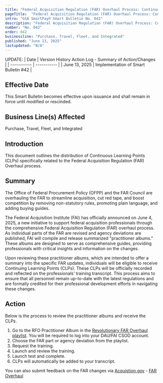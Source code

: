 ```yaml
---
title: "Federal Acquisition Regulation (FAR) Overhaul Process: Continuous Learning Points (CLPs) Now Offered"
pageTitle:  "Federal Acquisition Regulation (FAR) Overhaul Process: Continuous Learning Points (CLPs) Now Offered"
intro: "GSA SmartPay® Smart Bulletin No. 042"
description: "Federal Acquisition Regulation (FAR) Overhaul Process: Continuous Learning Points (CLPs) Now Offered"
number: "No. 042"
order: 042
businessline: "Purchase, Travel, Fleet, and Integrated"
published: "June 13, 2025"
lastupdated: "N/A"
---
```


UPDATE:
| Date | Version History Action Log - Summary of Action/Changes |
| ----------- | ----------- |
| June 13, 2025 | Implementation of Smart Bulletin #42 |

## Effective Date
This Smart Bulletin becomes effective upon issuance and shall remain in force until modified or rescinded.

## Business Line(s) Affected
Purchase, Travel, Fleet, and Integrated

## Introduction
This document outlines the distribution of Continuous Learning Points (CLPs) specifically related to the Federal Acquisition Regulation (FAR) Overhaul process.

## Summary
The Office of Federal Procurement Policy (OFPP) and the FAR Council are overhauling the FAR to streamline acquisition, cut red tape, and boost competition by removing non-statutory rules, promoting plain language, and adding buying guides. 

The Federal Acquisition Institute (FAI) has officially announced on June 4, 2025, a new initiative to support federal acquisition professionals through the comprehensive Federal Acquisition Regulation (FAR) overhaul process. As individual parts of the FAR are revised and agency deviations are published, FAI will compile and release summarized "practitioner albums." These albums are designed to serve as comprehensive guides, providing professionals with critical insights and information on the changes.

Upon reviewing these practitioner albums, which are intended to offer a summary into the specific FAR updates, individuals will be eligible to receive Continuing Learning Points (CLPs). These CLPs will be officially recorded and reflected on the  professionals’ training transcript. This process aims to ensure that all personnel remain up-to-date with the latest regulations and are formally credited for their professional development efforts in navigating these changes.

## Action
Below is the process to review the practitioner albums and receive the CLPs. 
1. Go to the RFO Practitioner Album in the [Revolutionary FAR Overhaul playlist](https://id.dau.edu/app/dau_virtualcampus_1/exk5bw8t33Hj4e8mo297/sso/saml?RelayState=%252fDeepLink%252fProcessRedirect.aspx%253fmodule%253dphnxdriver%2526routename%253dAdmin%252fPlayerPageRedirectHandler%2526Route%253d%25252flms-learner-playlist%25252fPlaylistDetails%2526Parameters%253dplaylistId%25253d2f79f83f-f225-4e94-9aef-4486521e5935&utm_medium=email&utm_source=govdelivery). You will be required to log into your DAU/FAI CSOD account.
2. Choose the FAR part or agency deviation from the playlist. 
3. Request the training.
4. Launch and review the training.
5. Launch test and complete.
6. CLPs will automatically be added to your transcript.
   
You can also submit feedback on the FAR changes via [Acquistion.gov](https://www.acquisition.gov/) - [FAR Overhaul](https://www.dau.edu/news/revolutionary-far-overhaul-part-10-market-research)
